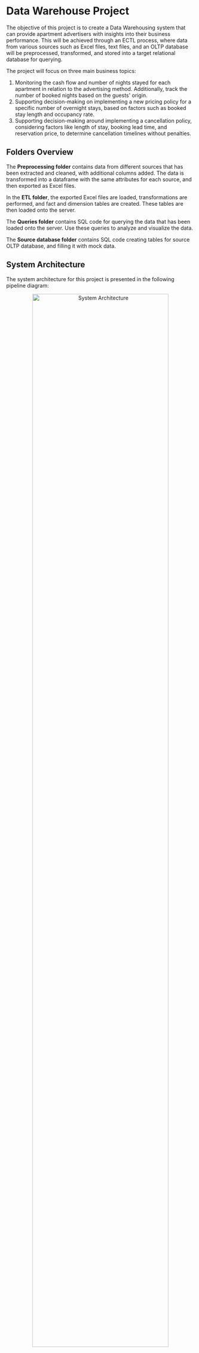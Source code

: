 # Data Warehouse Project

The objective of this project is to create a Data Warehousing system that can provide apartment advertisers with insights into their business performance. This will be achieved through an ECTL process, where data from various sources such as Excel files, text files, and an OLTP database will be preprocessed, transformed, and stored into a target relational database for querying.

The project will focus on three main business topics:

1. Monitoring the cash flow and number of nights stayed for each apartment in relation to the advertising method. Additionally, track the number of booked nights based on the guests' origin.
2. Supporting decision-making on implementing a new pricing policy for a specific number of overnight stays, based on factors such as booked stay length and occupancy rate.
5. Supporting decision-making around implementing a cancellation policy, considering factors like length of stay, booking lead time, and reservation price, to determine cancellation timelines without penalties.


## Folders Overview

The **Preprocessing folder** contains data from different sources that has been extracted and cleaned, with additional columns added. The data is transformed into a dataframe with the same attributes for each source, and then exported as Excel files.

In the **ETL folder**, the exported Excel files are loaded, transformations are performed, and fact and dimension tables are created. These tables are then loaded onto the server.

The **Queries folder** contains SQL code for querying the data that has been loaded onto the server. Use these queries to analyze and visualize the data.

The **Source database folder** contains SQL code creating tables for source OLTP database, and filling it with mock data.



## System Architecture

The system architecture for this project is presented in the following pipeline diagram:

<p align="center">
  <img src="https://github.com/mileni98/data-warehouse/assets/73794793/9d1d54f8-fa69-4438-86c4-2d6f6057bf3c" alt="System Architecture" style="width: 85%; display: block; margin-left: auto; margin-right: auto;">
</p>


## Source OLTP Schema

The ER schema for the database of one of the sources created for this project is shown in the following image. This schema represents a booking reservation system application, for which data was artificially generated.

<p align="center">
  <img src="https://github.com/mileni98/data-warehouse/assets/73794793/d27d27b0-e790-4386-8bb4-c4327a2798cf" alt="Source OLTP Schema" style="width: 85%; display: block; margin-left: auto; margin-right: auto;">
</p>


## Target DW OLAP Schema

The following image shows an ER schema for the target Data Warehouse database. It includes fact and dimension tables and is suitable for supporting all three topics this project had to cover.

<p align="center">
  <img src="https://github.com/mileni98/data-warehouse/assets/73794793/5af15e9f-4ae4-44ba-a76c-85cdaf0736c1" alt="Target Data Warehouse Schema" style="width: 85%; display: block; margin-left: auto; margin-right: auto;">
</p>


## Running the application

To use this project, follow these steps:

1. Create an "original files" directory in the "preprocessing" folder.
2. Download the Airbnb, Booking, and ApartmentTypes files (currently unavailable).
3. Ensure that you have working OracleDB and PostgreSQL servers with connection details used in the ETL files.
4. Execute the "SRC_CreateDB" and "SRC_InsertData" scripts in OracleDB SQLDeveloper.
5. In CMD, run the command "icacls run.sh /grant Everyone:(RX)" to grant execute permissions to the run script.
6. Double-click the run.sh file to execute the ETL process.
7. Install Metabase and connect it to the PostgreSQL DW database by going to localhost:3000.
8. Visualize and analyze the data by performing various queries using Metabase.


## Querry example

You can find several SQL queries supporting 3 tasked themes in the **queries folder**. Here's an example query that shows the number of stay nights and average price per night per month for all apartments combined:

```sql
SELECT
    "Dim Dates"."month_name" AS "Dim Dates__month_name",
    COUNT("public"."fct_Price_Policy"."Price per day") AS "count",
    AVG("public"."fct_Price_Policy"."Price per day") AS "avg"
FROM "public"."dim_Dates" AS "Dim Dates"
LEFT JOIN "public"."fct_Price_Policy" ON "public"."fct_Price_Policy"."date_id" = "Dim Dates"."date_id"
INNER JOIN "public"."dim_Apartment" AS "Dim Apartment" ON "public"."fct_Price_Policy"."apartment_id" = "Dim Apartment"."apartment_id"
GROUP BY "Dim Dates"."month_name", "Dim Dates"."month"
ORDER BY "Dim Dates"."month"
```

Here's an output of the previous query:     

<p align="center">
  <img src="https://github.com/mileni98/data-warehouse/assets/73794793/e8cf9a6a-6395-4b62-bf58-288ffcf7f293" style="width: 95%; display: block; margin-left: auto; margin-right: auto;">
</p>

## Dependencies

This project has the following depencencies:

- pandas
- cx_Oracle
- sqlalchemy
- names_dataset
